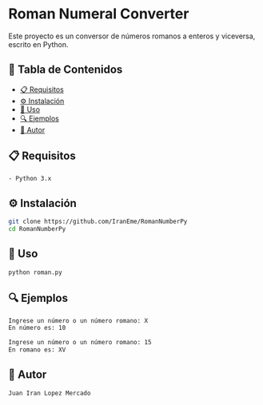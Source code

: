 # Roman Numeral Converter

Este proyecto es un conversor de números romanos a enteros y viceversa, escrito en Python.

## 📌 Tabla de Contenidos
- [📋 Requisitos](#-requisitos)
- [⚙️ Instalación](#️-instalación)
- [🚀 Uso](#-uso)
- [🔍 Ejemplos](#-ejemplos)
- [👤 Autor](#-autor)

## 📋 Requisitos
```txt
- Python 3.x
```

## ⚙️ Instalación
```sh
git clone https://github.com/IranEme/RomanNumberPy
cd RomanNumberPy
```

## 🚀 Uso
```sh
python roman.py
```

## 🔍 Ejemplos
```sh
Ingrese un número o un número romano: X
En número es: 10
```
```sh
Ingrese un número o un número romano: 15
En romano es: XV
```

## 👤 Autor
```txt
Juan Iran Lopez Mercado
```


